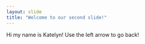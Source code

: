 ```yaml
---
layout: slide
title: "Welcome to our second slide!"
---
```

Hi my name is Katelyn!
Use the left arrow to go back!

